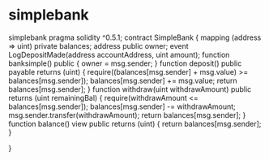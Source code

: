 # simplebank
simplebank
pragma solidity ^0.5.1;
contract SimpleBank 
{
mapping (address => uint) private balances;
address public owner;
event LogDepositMade(address accountAddress, uint amount);
    function banksimple() public {
 owner = msg.sender;
    }
function deposit() public payable returns (uint) {
         require((balances[msg.sender] + msg.value) >= balances[msg.sender]);
        balances[msg.sender] += msg.value;
 return balances[msg.sender];
    }
function withdraw(uint withdrawAmount) public returns (uint remainingBal) {
        require(withdrawAmount <= balances[msg.sender]);
balances[msg.sender] -= withdrawAmount;
msg.sender.transfer(withdrawAmount);
return balances[msg.sender];
    }
function balance() view public returns (uint) {
        return balances[msg.sender];
    }
    
}
